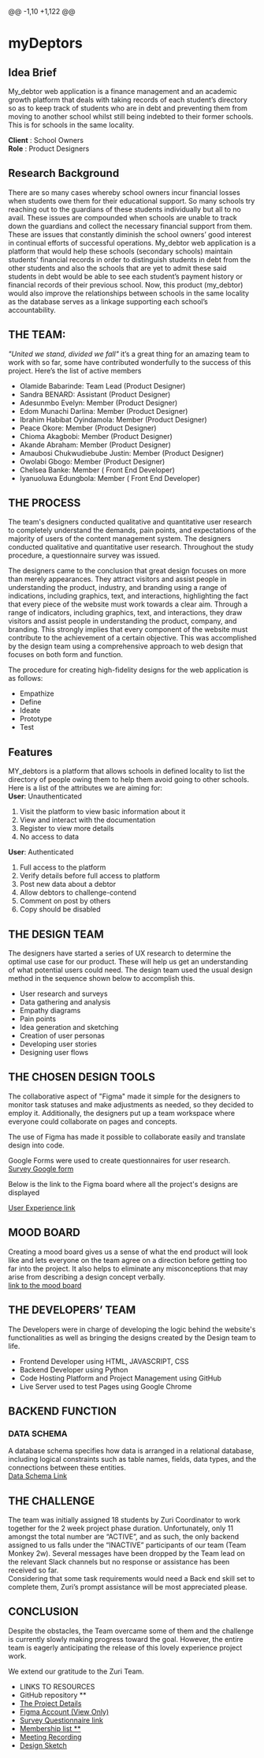 
@@ -1,10 +1,122 @@
# myDeptors
## Idea Brief 
   My_debtor web application is a finance management and an academic growth platform that deals with taking records of each student’s directory so as to keep track of students who are in debt and preventing them from moving to another school whilst still being indebted to their former schools. This is for schools in the same locality. 

**Client** : School Owners <br>
**Role** : Product Designers
## Research Background
   There are so many cases whereby school owners incur financial losses when students owe them for their educational support. So many schools try reaching out to the guardians of these students individually but all to no avail. These issues are compounded when schools are unable to track down the guardians and collect the necessary financial support from them.  These are issues that constantly diminish the school owners’ good interest in continual efforts of successful operations. My_debtor web application is a platform that would help these schools (secondary schools) maintain students’ financial records in order to distinguish students in debt from the other students and also the schools that are yet to admit these said students in debt would be able to see each student’s payment history or financial records of their previous school. Now, this product (my_debtor) would also improve the relationships between schools in the same locality as the database serves as a linkage supporting each school’s accountability.


## THE TEAM:
   *"United we stand, divided we fall"* it’s a great thing for an amazing team to work with so far, some have contributed wonderfully  to the success of this project.
Here’s the list of active members

- Olamide Babarinde: Team Lead (Product Designer)
- Sandra BENARD: Assistant (Product Designer)
- Adesunmbo Evelyn: Member (Product Designer)
- Edom Munachi Darlina: Member  (Product Designer)
- Ibrahim Habibat Oyindamola: Member  (Product Designer)
- Peace Okore: Member  (Product Designer)
- Chioma Akagbobi: Member (Product Designer)
- Akande Abraham: Member (Product Designer)
- Amaubosi Chukwudiebube Justin: Member (Product Designer)
- Owolabi Gbogo: Member (Product Designer)
- Chelsea Banke: Member ( Front End Developer)
- Iyanuoluwa Edungbola: Member ( Front End Developer)

## THE PROCESS
   The team's designers conducted qualitative and quantitative user research to completely understand the demands, pain points, and expectations of the majority of users of the content management system. The designers conducted qualitative and quantitative user research. Throughout the study procedure, a questionnaire survey was issued. <br>

The designers came to the conclusion that great design focuses on more than merely appearances. They attract visitors and assist people in understanding the product, industry, and branding using a range of indications, including graphics, text, and interactions, highlighting the fact that every piece of the website must work towards a clear aim. Through a range of indicators, including graphics, text, and interactions, they draw visitors and assist people in understanding the product, company, and branding. This strongly implies that every component of the website must contribute to the achievement of a certain objective. This was accomplished by the design team using a comprehensive approach to web design that focuses on both form and function.<br> 

The procedure for creating high-fidelity designs for the web application is as follows:

- Empathize
- Define
- Ideate
- Prototype
- Test

## Features
   MY_debtors is a platform that allows schools in defined locality to list the directory of people owing them to help them avoid going to other schools. Here is a list of the attributes we are aiming for:<br>
**User**: Unauthenticated
1. Visit the platform to view basic information about it
2. View and interact with the documentation
3. Register to view more details
4. No access to data

**User**: Authenticated
1. Full access to the platform
2. Verify details before full access to platform
3. Post new data about a debtor
4. Allow debtors to challenge-contend
5. Comment on post by others
6. Copy should be disabled

## THE DESIGN TEAM
   The designers have started a series of UX research to determine the optimal use case for our product. These will help us get an understanding of what potential users could need. The design team used the usual design method in the sequence shown below to accomplish this.

- User research and surveys
- Data gathering and analysis
- Empathy diagrams
- Pain points 
- Idea generation and sketching
- Creation of user personas
- Developing user stories
- Designing user flows

## THE CHOSEN DESIGN TOOLS
   The collaborative aspect of "Figma" made it simple for the designers to monitor task statuses and make adjustments as needed, so they decided to employ it. Additionally, the designers put up a team workspace where everyone could collaborate on pages and concepts.<br>

The use of Figma has made it possible to collaborate easily and translate design into code.<br>

Google Forms were used to create questionnaires for user research. <br>
[Survey Google form](https://forms.gle/h3iz8MDGWnmTZ1386) <br>

Below is the link to the Figma board where all the project's designs are displayed  <br>

[User Experience link](https://www.figma.com/file/BORu6Vp0flbpmHDWxLmLBP/Design?t=q1eiYlldKVlRgnRb-1)



## MOOD BOARD
   Creating a mood board gives us a sense of what the end product will look like and lets everyone on the team agree on a direction before getting too far into the project. It also helps to eliminate any misconceptions that may arise from  describing a design concept verbally. <br>
[link to the mood board](https://www.figma.com/file/HwBPFHyJ7wN7d5KxLcRqbm/TEAMMONKEY2W-MOOD-BOARD?node-id=0%3A1&t=7BrXjaxWp1xggdRW-1)


## THE DEVELOPERS’ TEAM
The Developers were in charge of developing the logic behind the website's functionalities as well as bringing the designs created by the Design team to life. <br>
- Frontend Developer using HTML, JAVASCRIPT, CSS
- Backend Developer using Python
- Code Hosting Platform and Project Management using GitHub
- Live Server used to test Pages using Google Chrome

## BACKEND FUNCTION

### DATA SCHEMA
A database schema specifies how data is arranged in a relational database, including logical constraints such as table names, fields, data types, and the connections between these entities. <br>
[Data Schema Link](https://www.figma.com/file/x3Qid9XhsEcKHtKB6T4C2T/Data-Schema-for-Team_Monkey2w?t=md3wv5XeG6nfGufy-1)



## THE CHALLENGE

The team was initially assigned 18 students by Zuri Coordinator to work together for the 2 week project phase duration. Unfortunately, only 11 amongst the total number are “ACTIVE”, and as such, the only backend assigned to us falls under the “INACTIVE” participants of our team (Team Monkey 2w). Several messages have been dropped by the Team lead on the relevant Slack channels but no response or assistance has been received so far. <br>
Considering that some task requirements would need a Back end skill set to complete them, Zuri’s prompt assistance will be most appreciated please.


## CONCLUSION
Despite the obstacles, the Team overcame some of them and the challenge is currently slowly making progress toward the goal. However, the entire team is eagerly anticipating the release of this lovely experience project work. <br>

We extend our gratitude to the Zuri Team.

- LINKS TO RESOURCES
- GitHub repository **
- [The Project Details](https://drive.google.com/file/d/1po_x3iIcoeOn_5UO5UV6vdMePbsRW1Bl/view?usp=share_link)
- [Figma Account (View Only)](https://www.figma.com/team_invite/redeem/BXUH1OXCVxQmOaDvqjHFB9)
- [Survey Questionnaire link](https://docs.google.com/forms/d/e/1FAIpQLSeFO3LgTXGbEtuE8tzsKTR37YDhEG94LtWmBGi-WCfs01rycg/viewform?usp=share_link)
- [Membership list **](https://drive.google.com/file/d/13vjpYEjU_dqYURHWNUitdIsAi-9VsS6f/view?usp=share_link)
- [Meeting Recording](https://drive.google.com/drive/folders/1P8N1aN9_YUoQ6BAlhf8V7zuc28SIh7ei?usp=share_link)
- [Design Sketch](https://drive.google.com/file/d/1fucsOu9sYBnG3XTeIeAqv05i71KRkKvu/view?usp=share_link)
